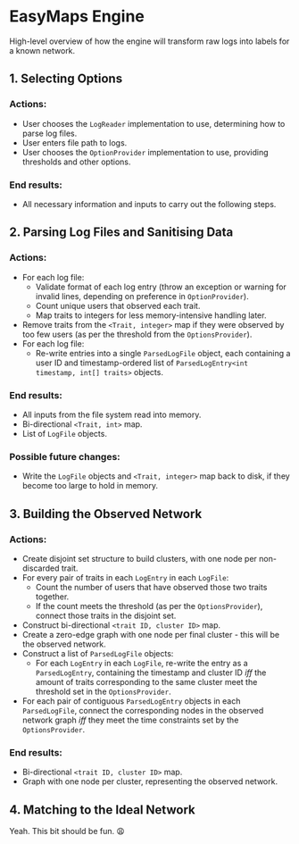 # EasyMaps Engine

High-level overview of how the engine will transform raw logs into labels for a known network.

## 1. Selecting Options

### Actions:

- User chooses the `LogReader` implementation to use, determining how to parse log files.
- User enters file path to logs.
- User chooses the `OptionProvider` implementation to use, providing thresholds and other options.

### End results:

- All necessary information and inputs to carry out the following steps.

## 2. Parsing Log Files and Sanitising Data

### Actions:

- For each log file:
  - Validate format of each log entry (throw an exception or warning for invalid lines, depending on preference in `OptionProvider`).
  - Count unique users that observed each trait.
  - Map traits to integers for less memory-intensive handling later.
- Remove traits from the `<Trait, integer>` map if they were observed by too few users (as per the threshold from the `OptionsProvider`).
- For each log file:
  - Re-write entries into a single `ParsedLogFile` object, each containing a user ID and timestamp-ordered list of `ParsedLogEntry<int timestamp, int[] traits>` objects.

### End results:

- All inputs from the file system read into memory.
- Bi-directional `<Trait, int>` map.
- List of `LogFile` objects.

### Possible future changes:

- Write the `LogFile` objects and `<Trait, integer>` map back to disk, if they become too large to hold in memory.

## 3. Building the Observed Network

### Actions:

- Create disjoint set structure to build clusters, with one node per non-discarded trait.
- For every pair of traits in each `LogEntry` in each `LogFile`:
  - Count the number of users that have observed those two traits together.
  - If the count meets the threshold (as per the `OptionsProvider`), connect those traits in the disjoint set.
- Construct bi-directional `<trait ID, cluster ID>` map.
- Create a zero-edge graph with one node per final cluster - this will be the observed network.
- Construct a list of `ParsedLogFile` objects:
  - For each `LogEntry` in each `LogFile`, re-write the entry as a `ParsedLogEntry`, containing the timestamp and cluster ID *iff* the amount of traits corresponding to the same cluster meet the threshold set in the `OptionsProvider`.
- For each pair of contiguous `ParsedLogEntry` objects in each `ParsedLogFile`, connect the corresponding nodes in the observed network graph *iff* they meet the time constraints set by the `OptionsProvider`.

### End results:

- Bi-directional `<trait ID, cluster ID>` map.
- Graph with one node per cluster, representing the observed network.
  
## 4. Matching to the Ideal Network

Yeah. This bit should be fun. :weary: